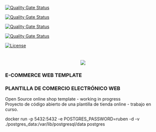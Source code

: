 [![Quality Gate Status](https://sonarcloud.io/api/project_badges/measure?project=rpuigm_ecommercewebtemplate&metric=coverage)](https://sonarcloud.io/dashboard?id=rpuigm_ecommercewebtemplate)

[![Quality Gate Status](https://sonarcloud.io/api/project_badges/measure?project=rpuigm_ecommercewebtemplate&metric=bugs)](https://sonarcloud.io/dashboard?id=rpuigm_ecommercewebtemplate)

[![Quality Gate Status](https://sonarcloud.io/api/project_badges/measure?project=rpuigm_ecommercewebtemplate&metric=vulnerabilities)](https://sonarcloud.io/dashboard?id=rpuigm_ecommercewebtemplate)

[![Quality Gate Status](https://sonarcloud.io/api/project_badges/measure?project=rpuigm_ecommercewebtemplate&metric=code_smells)](https://sonarcloud.io/dashboard?id=rpuigm_ecommercewebtemplate)

[![License](https://img.shields.io/badge/License-Apache%202.0-blue.svg)](https://www.apache.org/licenses/LICENSE-2.0)

<h1 align="center"><img src="https://pixabay.com/illustrations/maintenance-under-construction-2422173/"/></h1>

### E-COMMERCE WEB TEMPLATE

### PLANTILLA DE COMERCIO ELECTRÓNICO WEB

<p>Open Source online shop template - working in progress<br>
Proyecto de código abierto de una plantilla de tienda online - trabajo en curso.<p>

docker run -p 5432:5432 -e POSTGRES_PASSWORD=ruben -d -v ./postgres_data:/var/lib/postgresql/data postgres
